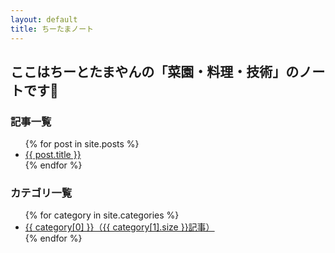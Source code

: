 ```yaml
---
layout: default
title: ちーたまノート
---
```


## ここはちーとたまやんの「菜園・料理・技術」のノートです🌱

<h3>記事一覧</h3>
<ul>
  {% for post in site.posts %}
     <li><a href="{{ post.url | relative_url }}">{{ post.title }}</a></li>
  {% endfor %}
</ul>

<h3>カテゴリ一覧</h3>
<ul>
  {% for category in site.categories %}
    <li><a href="{{ '/category/' | append: category[0] | append: '/' | relative_url }}">
      {{ category[0] }}（{{ category[1].size }}記事）
    </a></li>
  {% endfor %}
</ul>